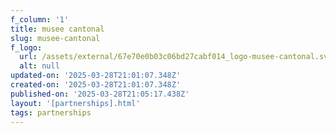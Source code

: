 ```yaml
---
f_column: '1'
title: musee cantonal
slug: musee-cantonal
f_logo:
  url: /assets/external/67e70e0b03c06bd27cabf014_logo-musee-cantonal.svg
  alt: null
updated-on: '2025-03-28T21:01:07.348Z'
created-on: '2025-03-28T21:01:07.348Z'
published-on: '2025-03-28T21:05:17.438Z'
layout: '[partnerships].html'
tags: partnerships
---
```



